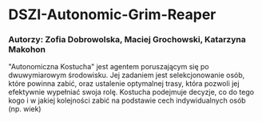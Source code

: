 # DSZI-Autonomic-Grim-Reaper

### Autorzy: Zofia Dobrowolska, Maciej Grochowski, Katarzyna Makohon

"Autonomiczna Kostucha" jest agentem poruszającym się po dwuwymiarowym środowisku. Jej zadaniem jest selekcjonowanie osób, które powinna zabić, oraz ustalenie optymalnej trasy, która pozwoli jej efektywnie wypełniać swoja rolę. Kostucha podejmuje decyzje, co do tego kogo i w jakiej kolejności zabić na podstawie cech indywidualnych osób (np. wiek)
